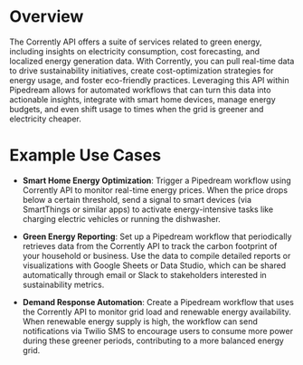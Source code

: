 # Overview

The Corrently API offers a suite of services related to green energy, including insights on electricity consumption, cost forecasting, and localized energy generation data. With Corrently, you can pull real-time data to drive sustainability initiatives, create cost-optimization strategies for energy usage, and foster eco-friendly practices. Leveraging this API within Pipedream allows for automated workflows that can turn this data into actionable insights, integrate with smart home devices, manage energy budgets, and even shift usage to times when the grid is greener and electricity cheaper.

# Example Use Cases

- **Smart Home Energy Optimization**: Trigger a Pipedream workflow using Corrently API to monitor real-time energy prices. When the price drops below a certain threshold, send a signal to smart devices (via SmartThings or similar apps) to activate energy-intensive tasks like charging electric vehicles or running the dishwasher.

- **Green Energy Reporting**: Set up a Pipedream workflow that periodically retrieves data from the Corrently API to track the carbon footprint of your household or business. Use the data to compile detailed reports or visualizations with Google Sheets or Data Studio, which can be shared automatically through email or Slack to stakeholders interested in sustainability metrics.

- **Demand Response Automation**: Create a Pipedream workflow that uses the Corrently API to monitor grid load and renewable energy availability. When renewable energy supply is high, the workflow can send notifications via Twilio SMS to encourage users to consume more power during these greener periods, contributing to a more balanced energy grid.
